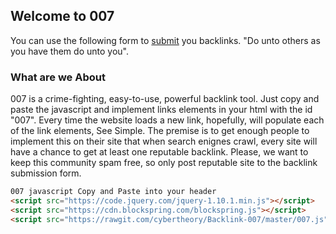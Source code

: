 ## Welcome to 007

You can use the following form to [submit](https://goo.gl/forms/cOYU57mxBtrD7mWh1) you backlinks. "Do unto others as you have them do unto you".

### What are we About

007 is a crime-fighting, easy-to-use, powerful backlink tool. Just copy and paste the javascript and implement links elements in your html with the id "007". Every time the website loads a new link, hopefully, will populate each of the link elements, See Simple. The premise is to get enough people to implement this on their site that when search enignes crawl, every site will have a chance to get at least one reputable backlink. Please, we want to keep this community spam free, so only post reputable site to the backlink submission form. 

```markdown
007 javascript Copy and Paste into your header
<script src="https://code.jquery.com/jquery-1.10.1.min.js"></script>
<script src="https://cdn.blockspring.com/blockspring.js"></script>
<script src="https://rawgit.com/cybertheory/Backlink-007/master/007.js"></script>
```

